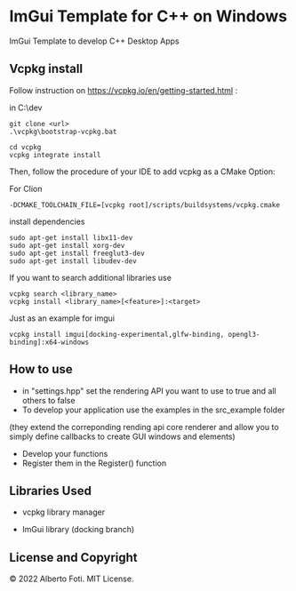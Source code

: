 # ImGui Template for C++ on Windows

ImGui Template to develop C++ Desktop Apps

## Vcpkg install
Follow instruction on https://vcpkg.io/en/getting-started.html :

in C:\dev

    git clone <url>
    .\vcpkg\bootstrap-vcpkg.bat

    cd vcpkg
    vcpkg integrate install

Then, follow the procedure of your IDE to add vcpkg as a CMake Option:

For Clion

    -DCMAKE_TOOLCHAIN_FILE=[vcpkg root]/scripts/buildsystems/vcpkg.cmake

install dependencies 

    sudo apt-get install libx11-dev
    sudo apt-get install xorg-dev
    sudo apt-get install freeglut3-dev
    sudo apt-get install libudev-dev

If you want to search additional libraries use

    vcpkg search <library_name>
    vcpkg install <library_name>[<feature>]:<target>

Just as an example for imgui

    vcpkg install imgui[docking-experimental,glfw-binding, opengl3-binding]:x64-windows

## How to use

- in "settings.hpp" set the rendering API you want to use to true and all others to false
- To develop your application use the examples in the src_example folder

(they extend the correponding rending api core renderer and allow you to simply define callbacks to create GUI windows and elements)
- Develop your functions
- Register them in the Register() function

## Libraries Used

- vcpkg library manager

- ImGui library (docking branch)

## License and Copyright
© 2022 Alberto Foti. MIT License.
